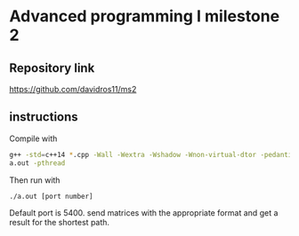 # Advanced programming I milestone 2
## Repository link
https://github.com/davidros11/ms2
## instructions
Compile with

```bash
g++ -std=c++14 *.cpp -Wall -Wextra -Wshadow -Wnon-virtual-dtor -pedantic -o
a.out -pthread
```

Then run with

```bash
./a.out [port number]
```

Default port is 5400.
send matrices with the appropriate format and get a result for the shortest path.

